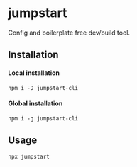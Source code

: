 jumpstart
=======

Config and boilerplate free dev/build tool.

Installation
------------

#### Local installation
```
npm i -D jumpstart-cli
```

#### Global installation
```
npm i -g jumpstart-cli
```

Usage
-----

```
npx jumpstart
```


